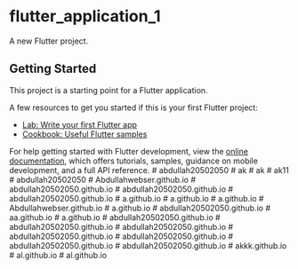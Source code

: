 # flutter_application_1

A new Flutter project.

## Getting Started

This project is a starting point for a Flutter application.

A few resources to get you started if this is your first Flutter project:

- [Lab: Write your first Flutter app](https://docs.flutter.dev/get-started/codelab)
- [Cookbook: Useful Flutter samples](https://docs.flutter.dev/cookbook)

For help getting started with Flutter development, view the
[online documentation](https://docs.flutter.dev/), which offers tutorials,
samples, guidance on mobile development, and a full API reference.
#   a b d u l l a h 2 0 5 0 2 0 5 0  
 #   a k  
 #   a k  
 #   a k 1 1  
 #   a b d u l l a h 2 0 5 0 2 0 5 0  
 #   A b d u l l a h w e b s e r . g i t h u b . i o  
 #   a b d u l l a h 2 0 5 0 2 0 5 0 . g i t h u b . i o  
 #   a b d u l l a h 2 0 5 0 2 0 5 0 . g i t h u b . i o  
 #   a b d u l l a h 2 0 5 0 2 0 5 0 . g i t h u b . i o  
 #   a . g i t h u b . i o  
 #   a . g i t h u b . i o  
 #   a . g i t h u b . i o  
 #   A b d u l l a h w e b s e r . g i t h u b . i o  
 #   a . g i t h u b . i o  
 #   a b d u l l a h 2 0 5 0 2 0 5 0 . g i t h u b . i o  
 #   a a . g i t h u b . i o  
 #   a . g i t h u b . i o  
 #   a b d u l l a h 2 0 5 0 2 0 5 0 . g i t h u b . i o  
 #   a b d u l l a h 2 0 5 0 2 0 5 0 . g i t h u b . i o  
 #   a b d u l l a h 2 0 5 0 2 0 5 0 . g i t h u b . i o  
 #   a b d u l l a h 2 0 5 0 2 0 5 0 . g i t h u b . i o  
 #   a b d u l l a h 2 0 5 0 2 0 5 0 . g i t h u b . i o  
 #   a b d u l l a h 2 0 5 0 2 0 5 0 . g i t h u b . i o  
 #   a b d u l l a h 2 0 5 0 2 0 5 0 . g i t h u b . i o  
 #   a k k k . g i t h u b . i o  
 #   a l . g i t h u b . i o  
 #   a l . g i t h u b . i o  
 